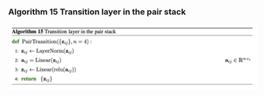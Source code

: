 
### **Algorithm 15** Transition layer in the pair stack
![figure](../imgs/algorithms/PairTransition.png)